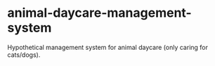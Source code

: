 # animal-daycare-management-system
Hypothetical management system for animal daycare (only caring for cats/dogs).
